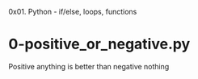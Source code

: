 0x01. Python - if/else, loops, functions

# 0-positive_or_negative.py
Positive anything is better than negative nothing 

